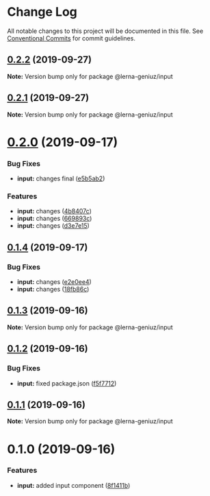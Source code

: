 # Change Log

All notable changes to this project will be documented in this file.
See [Conventional Commits](https://conventionalcommits.org) for commit guidelines.

## [0.2.2](https://github.com/galdeguer/lerna-conventional-commits/compare/@lerna-geniuz/input@0.2.1...@lerna-geniuz/input@0.2.2) (2019-09-27)

**Note:** Version bump only for package @lerna-geniuz/input





## [0.2.1](https://github.com/galdeguer/lerna-conventional-commits/compare/@lerna-geniuz/input@0.2.0...@lerna-geniuz/input@0.2.1) (2019-09-27)

**Note:** Version bump only for package @lerna-geniuz/input





# [0.2.0](https://github.com/galdeguer/lerna-conventional-commits/compare/@lerna-geniuz/input@0.1.4...@lerna-geniuz/input@0.2.0) (2019-09-17)


### Bug Fixes

* **input:** changes final ([e5b5ab2](https://github.com/galdeguer/lerna-conventional-commits/commit/e5b5ab2))


### Features

* **input:** changes ([4b8407c](https://github.com/galdeguer/lerna-conventional-commits/commit/4b8407c))
* **input:** changes ([669893c](https://github.com/galdeguer/lerna-conventional-commits/commit/669893c))
* **input:** changes ([d3e7e15](https://github.com/galdeguer/lerna-conventional-commits/commit/d3e7e15))





## [0.1.4](https://github.com/galdeguer/lerna-conventional-commits/compare/@lerna-geniuz/input@0.1.3...@lerna-geniuz/input@0.1.4) (2019-09-17)


### Bug Fixes

* **input:** changes ([e2e0ee4](https://github.com/galdeguer/lerna-conventional-commits/commit/e2e0ee4))
* **input:** changes ([18fb86c](https://github.com/galdeguer/lerna-conventional-commits/commit/18fb86c))





## [0.1.3](https://github.com/galdeguer/lerna-conventional-commits/compare/@lerna-geniuz/input@0.1.2...@lerna-geniuz/input@0.1.3) (2019-09-16)

**Note:** Version bump only for package @lerna-geniuz/input





## [0.1.2](https://github.com/galdeguer/lerna-conventional-commits/compare/@lerna-geniuz/input@0.1.1...@lerna-geniuz/input@0.1.2) (2019-09-16)


### Bug Fixes

* **input:** fixed package.json ([f5f7712](https://github.com/galdeguer/lerna-conventional-commits/commit/f5f7712))





## [0.1.1](https://github.com/galdeguer/lerna-conventional-commits/compare/@lerna-geniuz/input@0.1.0...@lerna-geniuz/input@0.1.1) (2019-09-16)

**Note:** Version bump only for package @lerna-geniuz/input





# 0.1.0 (2019-09-16)


### Features

* **input:** added input component ([8f1411b](https://github.com/galdeguer/lerna-conventional-commits/commit/8f1411b))
